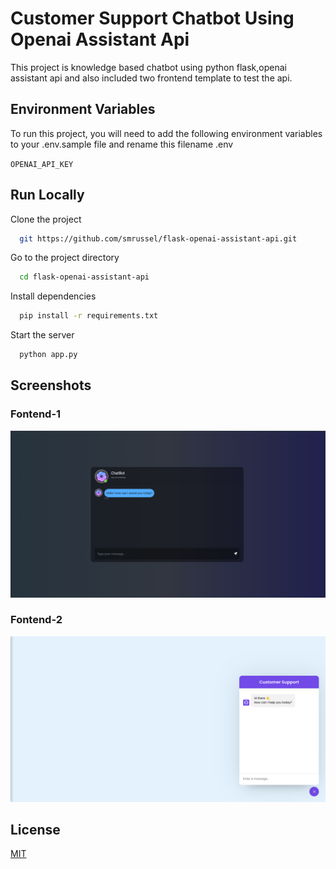 
# Customer Support Chatbot Using Openai Assistant Api

This project is knowledge based chatbot using python flask,openai assistant api and also included two frontend template to test the api.


## Environment Variables

To run this project, you will need to add the following environment variables to your .env.sample file and rename this filename .env

`OPENAI_API_KEY`

## Run Locally

Clone the project

```bash
  git https://github.com/smrussel/flask-openai-assistant-api.git
```

Go to the project directory

```bash
  cd flask-openai-assistant-api
```

Install dependencies

```bash
  pip install -r requirements.txt
```

Start the server

```bash
  python app.py
```


## Screenshots

### Fontend-1

![App Screenshot](./photo/frontend-prev-1.png)

### Fontend-2

![App Screenshot](./photo/frontend-prev-2.png)
## License

[MIT](https://choosealicense.com/licenses/mit/)

